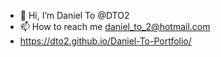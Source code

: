 - 👋 Hi, I’m Daniel To @DTO2 
- 📫 How to reach me daniel_to_2@hotmail.com
- https://dto2.github.io/Daniel-To-Portfolio/
